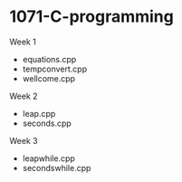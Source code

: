 # 1071-C-programming

Week 1
* equations.cpp
* tempconvert.cpp
* wellcome.cpp

Week 2
* leap.cpp
* seconds.cpp

Week 3
* leapwhile.cpp
* secondswhile.cpp
